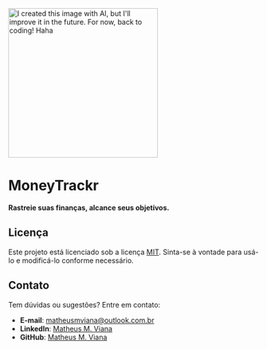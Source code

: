 <img src="https://github.com/user-attachments/assets/904bd6d5-9112-4c53-827b-f9dd2d49f764" width="300px" height="auto" title="I created this image with AI, but I'll improve it in the future. For now, back to coding! Haha"/>

# MoneyTrackr

**Rastreie suas finanças, alcance seus objetivos.**

## Licença

Este projeto está licenciado sob a licença [MIT](./LICENSE). Sinta-se à vontade para usá-lo e modificá-lo conforme necessário.

## Contato

Tem dúvidas ou sugestões? Entre em contato:
- **E-mail**: matheusmviana@outlook.com.br
- **LinkedIn**: [Matheus M. Viana](https://www.linkedin.com/in/matheusmartinsviana)
- **GitHub**: [Matheus M. Viana](https://github.com/matheusmartinsviana)

